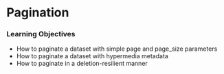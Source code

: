 # Pagination

### Learning Objectives

 - How to paginate a dataset with simple page and page_size parameters
 - How to paginate a dataset with hypermedia metadata
 - How to paginate in a deletion-resilient manner